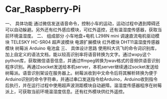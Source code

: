# Car_Raspberry-Pi
一、	具体功能
通过微信发送语音命令，控制小车的运动，运动过程中遇到障碍还可以自动躲避。另外还有红外感应模块，可红外遥控，还有温湿度传感器，获取当前环境温湿度。
二、	组成部分
小车地盘+电机 L298N mini   调速直流电机驱动模块  TELESKY HC-SR04 超声波模块 电源扩展模块  红外模块 DHT11温湿度传感器模块   树莓派   Arduino   电池盒
三、	具体设计思路
使用科大讯飞的命令词识别库，加上自定义的语法文档，能以较高识别率将语音转换为文字。通过wxpy这个python库，获取微信语音信息，并通过ffmpeg转换为wav格式的音频供语音识别程序识别。再通过socket发送给本机server，本机server继续通过socket发送给树莓派。语音识别架设在服务器上。树莓派收到中文命令后将其解析转换为便于Arduino识别的命令字符串，并通过串口发送指令给Arduino，Arduino收到指令后执行，并在运行过程中使用超声波测距模块自动避障。温湿度传感器程序在树莓派上，可获取当前环境温湿度信息。还有红外模块供红外遥控。
